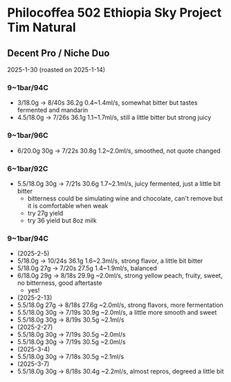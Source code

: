 # Philocoffea 502 Ethiopia Sky Project Tim Natural

## Decent Pro / Niche Duo

2025-1-30 (roasted on 2025-1-14)

### 9~1bar/94C

- 3/18.0g -> 8/40s 36.2g 0.4\~1.4ml/s, somewhat bitter but tastes fermented and mandarin
- 4.5/18.0g -> 7/26s 36.1g 1.1\~1.7ml/s, still a little bitter but strong juicy

### 9~1bar/96C

- 6/20.0g 30g -> 7/22s 30.8g 1.2\~2.0ml/s, smoothed, not quote changed

### 6~1bar/92C

- 5.5/18.0g 30g -> 7/21s 30.6g 1.7\~2.1ml/s, juicy fermented, just a little bit bitter
  - bitterness could be simulating wine and chocolate, can't remove but it is comfortable when weak
  - try 27g yield
  - try 36 yield but 8oz milk

### 9~1bar/94C

- (2025-2-5)
- 5/18.0g -> 10/24s 36.1g 1.6\~2.3ml/s, strong flavor, a little bit bitter
- 5/18.0g 27g -> 7/20s 27.5g 1.4\~1.9ml/s, balanced
- 6/18.0g 29g -> 8/18s 29.9g \~2.0ml/s, strong yellow peach, fruity, sweet, no bitterness, good aftertaste
  - yes!
- (2025-2-13)
- 5.5/18.0g 27g -> 8/18s 27.6g \~2.0ml/s, strong flavors, more fermentation
- 5.5/18.0g 30g -> 7/19s 30.9g \~2.0ml/s, a little more smooth and sweet
- 5.5/18.0g 30g -> 8/19s 30.5g \~2.1ml/s
- (2025-2-27)
- 5.5/18.0g 30g -> 7/19s 30.5g \~2.0ml/s
- 5.5/18.0g 30g -> 7/19s 30.5g \~2.0ml/s
- (2025-3-4)
- 5.5/18.0g 30g -> 7/18s 30.5g \~2.1ml/s
- (2025-3-7)
- 5.5/18.0g 30g -> 8/18s 30.4g \~2.2ml/s, almost repros, degreed a little bit
